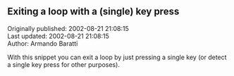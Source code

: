 ## Exiting a loop with a (single) key press  
Originally published: 2002-08-21 21:08:15  
Last updated: 2002-08-21 21:08:15  
Author: Armando Baratti  
  
With this snippet you can exit a loop by just pressing a single key (or detect a single key press for other purposes).